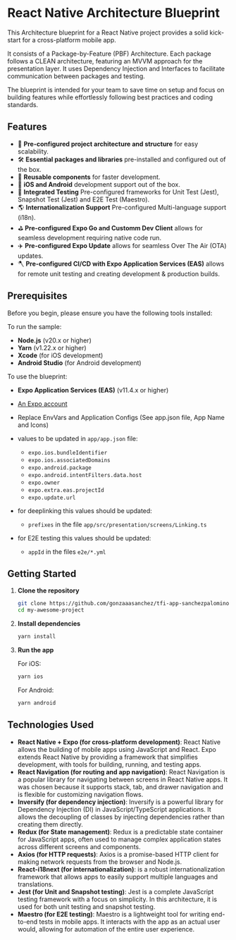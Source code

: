 # React Native Architecture Blueprint

This Architecture blueprint for a React Native project provides a solid kick-start for a cross-platform mobile app.

It consists of a Package-by-Feature (PBF) Architecture. Each package follows a CLEAN architecture, featuring an MVVM approach for the presentation layer. It uses Dependency Injection and Interfaces to facilitate communication between packages and testing.

The blueprint is intended for your team to save time on setup and focus on building features while effortlessly following best practices and coding standards.

## Features

- 🚀 **Pre-configured project architecture and structure** for easy scalability.
- 🛠 **Essential packages and libraries** pre-installed and configured out of the box.
- 🧩 **Reusable components** for faster development.
- 📱 **iOS and Android** development support out of the box.
- 🐞 **Integrated Testing** Pre-configured frameworks for Unit Test (Jest), Snapshot Test (Jest) and E2E Test (Maestro).
- 🌎 **Internationalization Support** Pre-configured Multi-language support (i18n).
- ⛳ **Pre-configured Expo Go and Customm Dev Client** allows for seamless development requiring native code run.
- ✈️ **Pre-configured Expo Update** allows for seamless Over The Air (OTA) updates.
- 🪓 **Pre-configured CI/CD with Expo Application Services (EAS)** allows for remote unit testing and creating development & production builds.

## Prerequisites

Before you begin, please ensure you have the following tools installed:

To run the sample:

- **Node.js** (v20.x or higher)
- **Yarn** (v1.22.x or higher)
- **Xcode** (for iOS development)
- **Android Studio** (for Android development)

To use the blueprint:

- **Expo Application Services (EAS)** (v11.4.x or higher)
- [An Expo account](https://expo.dev)
- Replace EnvVars and Application Configs (See app.json file, App Name and Icons)

- values to be updated in `app/app.json` file:
  - `expo.ios.bundleIdentifier`
  - `expo.ios.associatedDomains`
  - `expo.android.package`
  - `expo.android.intentFilters.data.host`
  - `expo.owner`
  - `expo.extra.eas.projectId`
  - `expo.update.url`
- for deeplinking this values should be updated:
  - `prefixes` in the file `app/src/presentation/screens/Linking.ts`
- for E2E testing this values should be updated:
  - `appId` in the files `e2e/*.yml`

## Getting Started

1. **Clone the repository**

   ```bash
   git clone https://github.com/gonzaaasanchez/tfi-app-sanchezpalomino my-awesome-project
   cd my-awesome-project
   ```

2. **Install dependencies**

   ```bash
   yarn install
   ```

3. **Run the app**

   For iOS:

   ```bash
   yarn ios
   ```

   For Android:

   ```bash
   yarn android
   ```

## Technologies Used

- **React Native + Expo (for cross-platform development)**: React Native allows the building of mobile apps using JavaScript and React. Expo extends React Native by providing a framework that simplifies development, with tools for building, running, and testing apps.
- **React Navigation (for routing and app navigation)**: React Navigation is a popular library for navigating between screens in React Native apps. It was chosen because it supports stack, tab, and drawer navigation and is flexible for customizing navigation flows.
- **Inversify (for dependency injection)**: Inversify is a powerful library for Dependency Injection (DI) in JavaScript/TypeScript applications. It allows the decoupling of classes by injecting dependencies rather than creating them directly.
- **Redux (for State management)**: Redux is a predictable state container for JavaScript apps, often used to manage complex application states across different screens and components.
- **Axios (for HTTP requests)**: Axios is a promise-based HTTP client for making network requests from the browser and Node.js.
- **React-i18next (for internationalization)**: is a robust internationalization framework that allows apps to easily support multiple languages and translations.
- **Jest (for Unit and Snapshot testing)**: Jest is a complete JavaScript testing framework with a focus on simplicity. In this architecture, it is used for both unit testing and snapshot testing.
- **Maestro (for E2E testing)**: Maestro is a lightweight tool for writing end-to-end tests in mobile apps. It interacts with the app as an actual user would, allowing for automation of the entire user experience.
